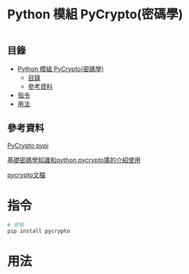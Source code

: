 # Python 模組 PyCrypto(密碼學)

```
```

## 目錄

- [Python 模組 PyCrypto(密碼學)](#python-模組-pycrypto密碼學)
	- [目錄](#目錄)
	- [參考資料](#參考資料)
- [指令](#指令)
- [用法](#用法)

## 參考資料

[PyCrypto pypi](https://pypi.org/project/PyCrypto/)

[基礎密碼學知識和python pycrypto庫的介紹使用](https://www.twblogs.net/a/5c6d1004bd9eee5c86dcc7c4)

[pycrypto文檔](https://www.dlitz.net/software/pycrypto/api/2.6/)

# 指令

```bash
# 安裝
pip install pycrypto
```

# 用法

```Python
```